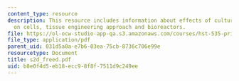```yaml
---
content_type: resource
description: This resource includes information about effects of culture conditions
  on cells, tissue engineering approach and bioreactors.
file: https://ol-ocw-studio-app-qa.s3.amazonaws.com/courses/hst-535-principles-and-practice-of-tissue-engineering-fall-2004/b8e0f4d5eb18ecc98f8f7511d9c249ee_s2d_freed.pdf
file_type: application/pdf
parent_uid: 031d5a0a-e7b6-03ea-75cb-8736c706e99e
resourcetype: Document
title: s2d_freed.pdf
uid: b8e0f4d5-eb18-ecc9-8f8f-7511d9c249ee
---
```

